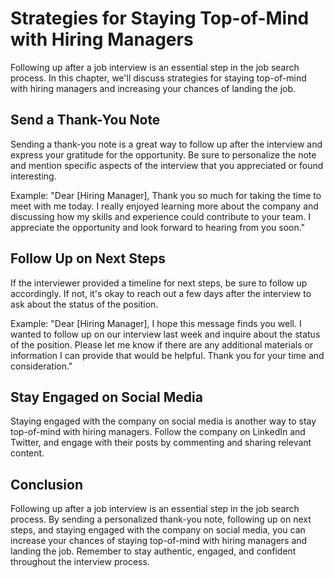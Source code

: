 Strategies for Staying Top-of-Mind with Hiring Managers
====================================================================================================

Following up after a job interview is an essential step in the job search process. In this chapter, we'll discuss strategies for staying top-of-mind with hiring managers and increasing your chances of landing the job.

Send a Thank-You Note
---------------------

Sending a thank-you note is a great way to follow up after the interview and express your gratitude for the opportunity. Be sure to personalize the note and mention specific aspects of the interview that you appreciated or found interesting.

Example: "Dear \[Hiring Manager\], Thank you so much for taking the time to meet with me today. I really enjoyed learning more about the company and discussing how my skills and experience could contribute to your team. I appreciate the opportunity and look forward to hearing from you soon."

Follow Up on Next Steps
-----------------------

If the interviewer provided a timeline for next steps, be sure to follow up accordingly. If not, it's okay to reach out a few days after the interview to ask about the status of the position.

Example: "Dear \[Hiring Manager\], I hope this message finds you well. I wanted to follow up on our interview last week and inquire about the status of the position. Please let me know if there are any additional materials or information I can provide that would be helpful. Thank you for your time and consideration."

Stay Engaged on Social Media
----------------------------

Staying engaged with the company on social media is another way to stay top-of-mind with hiring managers. Follow the company on LinkedIn and Twitter, and engage with their posts by commenting and sharing relevant content.

Conclusion
----------

Following up after a job interview is an essential step in the job search process. By sending a personalized thank-you note, following up on next steps, and staying engaged with the company on social media, you can increase your chances of staying top-of-mind with hiring managers and landing the job. Remember to stay authentic, engaged, and confident throughout the interview process.
